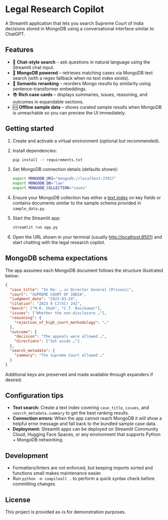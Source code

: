 # Legal Research Copilot

A Streamlit application that lets you search Supreme Court of India decisions stored in MongoDB using a conversational interface similar to ChatGPT.

## Features

- 💬 **Chat-style search** – ask questions in natural language using the Streamlit chat input.
- 🔎 **MongoDB powered** – retrieves matching cases via MongoDB text search (with a regex fallback when no text index exists).
- 🧠 **Semantic reranking** – reorders Mongo results by similarity using sentence-transformer embeddings.
- 📚 **Rich case cards** – displays summaries, issues, reasoning, and outcomes in expandable sections.
- 🆘 **Offline sample data** – shows curated sample results when MongoDB is unreachable so you can preview the UI immediately.

## Getting started

1. Create and activate a virtual environment (optional but recommended).
2. Install dependencies:

   ```bash
   pip install -r requirements.txt
   ```

3. Set MongoDB connection details (defaults shown):

   ```bash
   export MONGODB_URI="mongodb://localhost:27017"
   export MONGODB_DB="law"
   export MONGODB_COLLECTION="cases"
   ```

4. Ensure your MongoDB collection has either a [text index](https://www.mongodb.com/docs/manual/core/index-text/) on key fields or contains documents similar to the sample schema provided in `sample_data.py`.

5. Start the Streamlit app:

   ```bash
   streamlit run app.py
   ```

6. Open the URL shown in your terminal (usually <http://localhost:8501>) and start chatting with the legal research copilot.

## MongoDB schema expectations

The app assumes each MongoDB document follows the structure illustrated below:

```json
{
  "case_title": "In Re: … vs Director General (Prisons)",
  "court": "SUPREME COURT OF INDIA",
  "judgment_date": "2023-03-24",
  "citation": "2023 0 CJ(SC) 242",
  "bench": ["M.R. Shah", "C.T. Ravikumar"],
  "issues": ["Whether the non-disclosure …"],
  "reasoning": {
    "rejection_of_high_court_methodology": "…"
  },
  "outcome": {
    "decision": "The appeals were allowed …",
    "directions": ["Set aside …"]
  },
  "search_metadata": {
    "summary": "The Supreme Court allowed …"
  }
}
```

Additional keys are preserved and made available through expanders if desired.

## Configuration tips

- **Text search:** Create a text index covering `case_title`, `issues`, and `search_metadata.summary` to get the best ranking results.
- **Connection errors:** When the app cannot reach MongoDB it will show a helpful error message and fall back to the bundled sample case data.
- **Deployment:** Streamlit apps can be deployed on Streamlit Community Cloud, Hugging Face Spaces, or any environment that supports Python + MongoDB networking.

## Development

- Formatters/linters are not enforced, but keeping imports sorted and functions small makes maintenance easier.
- Run `python -m compileall .` to perform a quick syntax check before committing changes.

## License

This project is provided as-is for demonstration purposes.
